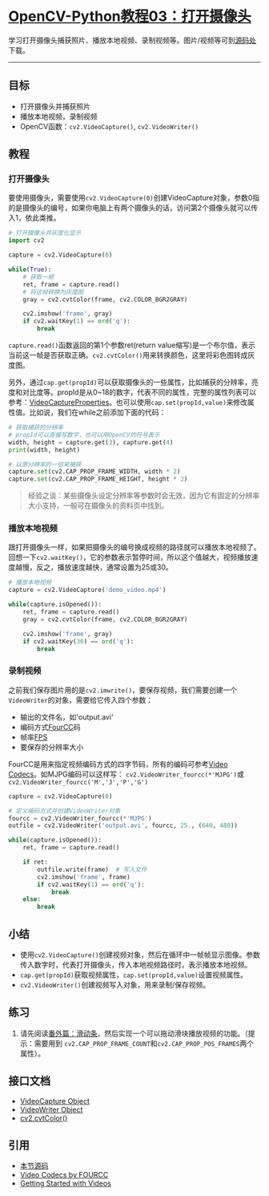 # [OpenCV-Python教程03：打开摄像头](http://ex2tron.wang/opencv-python-open-camera/)

学习打开摄像头捕获照片、播放本地视频、录制视频等。<!-- more -->图片/视频等可到[源码处](#引用)下载。

---

## 目标

- 打开摄像头并捕获照片
- 播放本地视频，录制视频
- OpenCV函数：`cv2.VideoCapture()`, `cv2.VideoWriter()`

## 教程

### 打开摄像头

要使用摄像头，需要使用`cv2.VideoCapture(0)`创建VideoCapture对象，参数0指的是摄像头的编号，如果你电脑上有两个摄像头的话，访问第2个摄像头就可以传入1，依此类推。

``` python
# 打开摄像头并灰度化显示
import cv2

capture = cv2.VideoCapture(0)

while(True):
    # 获取一帧
    ret, frame = capture.read()
    # 将这帧转换为灰度图
    gray = cv2.cvtColor(frame, cv2.COLOR_BGR2GRAY)

    cv2.imshow('frame', gray)
    if cv2.waitKey(1) == ord('q'):
        break
```

`capture.read()`函数返回的第1个参数ret(return value缩写)是一个布尔值，表示当前这一帧是否获取正确。`cv2.cvtColor()`用来转换颜色，这里将彩色图转成灰度图。

另外，通过`cap.get(propId)`可以获取摄像头的一些属性，比如捕获的分辨率，亮度和对比度等。propId是从0~18的数字，代表不同的属性，完整的属性列表可以参考：[VideoCaptureProperties](https://docs.opencv.org/4.0.0/d4/d15/group__videoio__flags__base.html#gaeb8dd9c89c10a5c63c139bf7c4f5704d)。也可以使用`cap.set(propId,value)`来修改属性值。比如说，我们在while之前添加下面的代码：

``` python
# 获取捕获的分辨率
# propId可以直接写数字，也可以用OpenCV的符号表示
width, height = capture.get(3), capture.get(4)
print(width, height)

# 以原分辨率的一倍来捕获
capture.set(cv2.CAP_PROP_FRAME_WIDTH, width * 2)
capture.set(cv2.CAP_PROP_FRAME_HEIGHT, height * 2)
```

> 经验之谈：某些摄像头设定分辨率等参数时会无效，因为它有固定的分辨率大小支持，一般可在摄像头的资料页中找到。

### 播放本地视频

跟打开摄像头一样，如果把摄像头的编号换成视频的路径就可以播放本地视频了。回想一下`cv2.waitKey()`，它的参数表示暂停时间，所以这个值越大，视频播放速度越慢，反之，播放速度越快，通常设置为25或30。

```python
# 播放本地视频
capture = cv2.VideoCapture('demo_video.mp4')

while(capture.isOpened()):
    ret, frame = capture.read()
    gray = cv2.cvtColor(frame, cv2.COLOR_BGR2GRAY)

    cv2.imshow('frame', gray)
    if cv2.waitKey(30) == ord('q'):
        break
```

### 录制视频

之前我们保存图片用的是`cv2.imwrite()`，要保存视频，我们需要创建一个`VideoWriter`的对象，需要给它传入四个参数：

- 输出的文件名，如'output.avi'
- 编码方式[FourCC](https://baike.baidu.com/item/fourcc/6168470?fr=aladdin)码
- 帧率[FPS](https://baike.baidu.com/item/FPS/3227416)
- 要保存的分辨率大小

FourCC是用来指定视频编码方式的四字节码，所有的编码可参考[Video Codecs](http://www.fourcc.org/codecs.php)。如MJPG编码可以这样写： `cv2.VideoWriter_fourcc(*'MJPG')`或`cv2.VideoWriter_fourcc('M','J','P','G')`

```python
capture = cv2.VideoCapture(0)

# 定义编码方式并创建VideoWriter对象
fourcc = cv2.VideoWriter_fourcc(*'MJPG')
outfile = cv2.VideoWriter('output.avi', fourcc, 25., (640, 480))

while(capture.isOpened()):
    ret, frame = capture.read()

    if ret:
        outfile.write(frame)  # 写入文件
        cv2.imshow('frame', frame)
        if cv2.waitKey(1) == ord('q'):
            break
    else:
        break
```

## 小结

- 使用`cv2.VideoCapture()`创建视频对象，然后在循环中一帧帧显示图像。参数传入数字时，代表打开摄像头，传入本地视频路径时，表示播放本地视频。
- `cap.get(propId)`获取视频属性，`cap.set(propId,value)`设置视频属性。
- `cv2.VideoWriter()`创建视频写入对象，用来录制/保存视频。

## 练习

1. 请先阅读[番外篇：滑动条](/opencv-python-extra-trackbar/)，然后实现一个可以拖动滑块播放视频的功能。（提示：需要用到 `cv2.CAP_PROP_FRAME_COUNT`和`cv2.CAP_PROP_POS_FRAMES`两个属性）。

## 接口文档

- [VideoCapture Object](<https://docs.opencv.org/4.0.0/d8/dfe/classcv_1_1VideoCapture.html>)
- [VideoWriter Object](<https://docs.opencv.org/4.0.0/dd/d9e/classcv_1_1VideoWriter.html>)
- [cv2.cvtColor()](https://docs.opencv.org/4.0.0/d8/d01/group__imgproc__color__conversions.html#ga397ae87e1288a81d2363b61574eb8cab)

## 引用

- [本节源码](https://github.com/codecwang/OpenCV-Python-Tutorial/tree/master/03-Open-Camera)
- [Video Codecs by FOURCC](http://www.fourcc.org/codecs.php)
- [Getting Started with Videos](http://opencv-python-tutroals.readthedocs.io/en/latest/py_tutorials/py_gui/py_video_display/py_video_display.html)